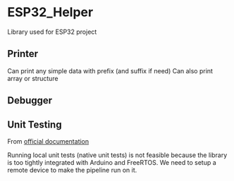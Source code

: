 # ESP32_Helper
Library used for ESP32 project

## Printer
Can print any simple data with prefix (and suffix if need)
Can also print array or structure

## Debugger


## Unit Testing

From [official documentation](https://piolabs.com/blog/insights/unit-testing-part-1.html)

Running local unit tests (native unit tests) is not feasible because the library is too tightly integrated with Arduino and FreeRTOS.
We need to setup a remote device to make the pipeline run on it.